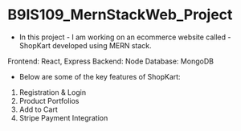 # B9IS109_MernStackWeb_Project

* In this project - I am working on an ecommerce website called - ShopKart developed using MERN stack.

Frontend: React, Express
Backend: Node
Database: MongoDB

* Below are some of the key features of ShopKart:

1. Registration & Login 
2. Product Portfolios
3. Add to Cart
4. Stripe Payment Integration